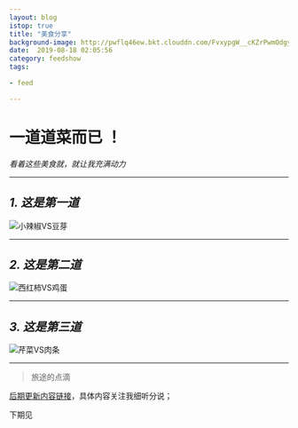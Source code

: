 ```yaml
---
layout: blog
istop: true
title: "美食分享"
background-image: http://pwflq46ew.bkt.clouddn.com/FvxypgW__cKZrPwmOdgyApXEaDqC
date:  2019-08-18 02:05:56
category: feedshow
tags:

- feed

---
```


# 一道道菜而已 ！

*看着这些美食就，就让我充满动力*
****

## *1. 这是第一道*
![小辣椒VS豆芽](http://pwflq46ew.bkt.clouddn.com/FvxypgW__cKZrPwmOdgyApXEaDqC)

****

## *2. 这是第二道*
![西红柿VS鸡蛋](http://pwflq46ew.bkt.clouddn.com/FhIWmeH2Vh1Wk5yUhRxX0aO6dPmQ)

****

## *3. 这是第三道*
![芹菜VS肉条](http://pwflq46ew.bkt.clouddn.com/FhwzYMPglI2zxS-OowtdGSLkEBww)

****

> 旅途的点滴

[后期更新内容链接](http://heyixin.top)，具体内容关注我细听分说；

下期见
